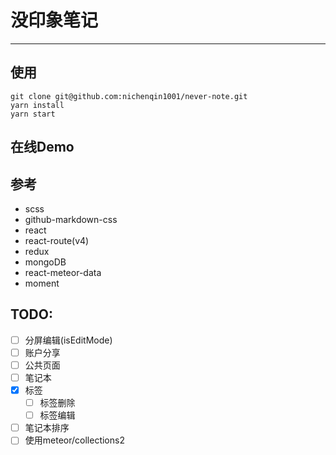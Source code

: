 # 没印象笔记

---

## 使用

```
git clone git@github.com:nichenqin1001/never-note.git
yarn install
yarn start
```

## 在线Demo

## 参考

- scss
- github-markdown-css
- react
- react-route(v4)
- redux
- mongoDB
- react-meteor-data
- moment

## TODO:

- [ ] 分屏编辑(isEditMode)
- [ ] 账户分享
- [ ] 公共页面
- [ ] 笔记本
- [x] 标签
  - [ ] 标签删除
  - [ ] 标签编辑
- [ ] 笔记本排序
- [ ] 使用meteor/collections2